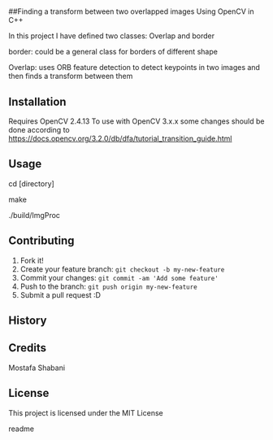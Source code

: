 # 

<snippet>
  <content><![CDATA[
# ${1:Find_Overlap_OpenCV}

##Finding a transform between two overlapped images Using OpenCV in C++ 

In this project I have defined two classes: Overlap and border

border: could be a general class for borders of different shape

Overlap: uses ORB feature detection to detect keypoints in two images and then finds a transform between them

## Installation

Requires OpenCV 2.4.13 
To use with OpenCV 3.x.x some changes should be done according to 
https://docs.opencv.org/3.2.0/db/dfa/tutorial_transition_guide.html

## Usage

cd [directory]

make

./build/ImgProc

## Contributing
1. Fork it!
2. Create your feature branch: `git checkout -b my-new-feature`
3. Commit your changes: `git commit -am 'Add some feature'`
4. Push to the branch: `git push origin my-new-feature`
5. Submit a pull request :D

## History

## Credits
Mostafa Shabani

## License
This project is licensed under the MIT License 

</content>
  <tabTrigger>readme</tabTrigger>
</snippet>
